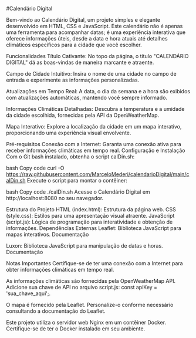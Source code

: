 #Calendário Digital

Bem-vindo ao Calendário Digital, um projeto simples e elegante desenvolvido em HTML, CSS e JavaScript. Este calendário não é apenas uma ferramenta para acompanhar datas; é uma experiência interativa que oferece informações úteis, desde a data e hora atuais até detalhes climáticos específicos para a cidade que você escolher.

Funcionalidades
Título Cativante: No topo da página, o título "CALENDÁRIO DIGITAL" dá as boas-vindas de maneira marcante e atraente.

Campo de Cidade Intuitivo: Insira o nome de uma cidade no campo de entrada e experimente as informações personalizadas.

Atualizações em Tempo Real: A data, o dia da semana e a hora são exibidos com atualizações automáticas, mantendo você sempre informado.

Informações Climáticas Detalhadas: Descubra a temperatura e a umidade da cidade escolhida, fornecidas pela API da OpenWeatherMap.

Mapa Interativo: Explore a localização da cidade em um mapa interativo, proporcionando uma experiência visual envolvente.

Pré-requisitos
Conexão com a Internet: Garanta uma conexão ativa para receber informações climáticas em tempo real.
Configuração e Instalação
Com o Git bash instalado, obtenha o script calDin.sh:

bash
Copy code
curl -O https://raw.githubusercontent.com/MarceloMederi/calendarioDigital/main/calDin.sh
Execute o script para montar o contêiner:

bash
Copy code
./calDin.sh
Acesse o Calendário Digital em http://localhost:8080 no seu navegador.

Estrutura do Projeto
HTML (index.html): Estrutura da página web.
CSS (style.css): Estilos para uma apresentação visual atraente.
JavaScript (script.js): Lógica de programação para interatividade e obtenção de informações.
Dependências Externas
Leaflet: Biblioteca JavaScript para mapas interativos. Documentação

Luxon: Biblioteca JavaScript para manipulação de datas e horas. Documentação

Notas Importantes
Certifique-se de ter uma conexão com a Internet para obter informações climáticas em tempo real.

As informações climáticas são fornecidas pela OpenWeatherMap API. Adicione sua chave de API no arquivo script.js: const apiKey = 'sua_chave_aqui';.

O mapa é fornecido pela Leaflet. Personalize-o conforme necessário consultando a documentação do Leaflet.

Este projeto utiliza o servidor web Nginx em um contêiner Docker. Certifique-se de ter o Docker instalado em seu ambiente.
